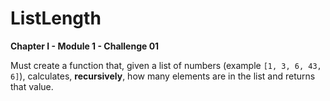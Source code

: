 # ListLength

**Chapter I - Module 1 - Challenge 01**

Must create a function that, given a list of numbers (example `[1, 3, 6, 43, 6]`), calculates, **recursively**, how many elements are in the list and returns that value.
